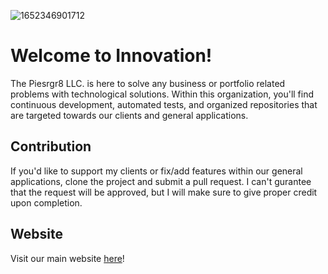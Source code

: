 ![1652346901712](https://github.com/Piesrgr8-LLC/.github/assets/11251881/1f519f36-15f6-4fbe-a748-1ebe69e4ad16)
# Welcome to Innovation!
The Piesrgr8 LLC. is here to solve any business or portfolio related problems with technological solutions. Within this organization, you'll find continuous development, automated tests, and organized repositories that are targeted towards our clients and general applications.

## Contribution
If you'd like to support my clients or fix/add features within our general applications, clone the project and submit a pull request. I can't gurantee that the request will be approved, but I will make sure to give proper credit upon completion.

## Website
Visit our main website [here](https://piesrgr8.com)!
